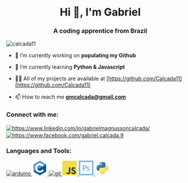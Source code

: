 <h1 align="center">Hi 👋, I'm Gabriel</h1>
<h3 align="center">A coding apprentice from Brazil</h3>

<p align="left"> <img src="https://komarev.com/ghpvc/?username=calcada11&label=Profile%20views&color=0e75b6&style=flat" alt="calcada11" /> </p>

- 🔭 I’m currently working on **populating my Github**

- 🌱 I’m currently learning **Python & Javascript**

- 👨‍💻 All of my projects are available at [https://github.com/Calcada11](https://github.com/Calcada11)

- 📫 How to reach me **gmcalcada@gmail.com**

<h3 align="left">Connect with me:</h3>
<p align="left">
<a href="https://www.linkedin.com/in/gabrielmagnussoncalçada/" target="blank"><img align="center" src="https://raw.githubusercontent.com/rahuldkjain/github-profile-readme-generator/master/src/images/icons/Social/linked-in-alt.svg" alt="https://www.linkedin.com/in/gabrielmagnussoncalçada/" height="30" width="40" /></a>
<a href="https://www.facebook.com/gabriel.calcada.9" target="blank"><img align="center" src="https://raw.githubusercontent.com/rahuldkjain/github-profile-readme-generator/master/src/images/icons/Social/facebook.svg" alt="https://www.facebook.com/gabriel.calcada.9" height="30" width="40" /></a>
</p>

<h3 align="left">Languages and Tools:</h3>
<p align="left"> <a href="https://www.arduino.cc/" target="_blank" rel="noreferrer"> <img src="https://cdn.worldvectorlogo.com/logos/arduino-1.svg" alt="arduino" width="40" height="40"/> </a> <a href="https://www.cprogramming.com/" target="_blank" rel="noreferrer"> <img src="https://raw.githubusercontent.com/devicons/devicon/master/icons/c/c-original.svg" alt="c" width="40" height="40"/> </a> <a href="https://git-scm.com/" target="_blank" rel="noreferrer"> <img src="https://www.vectorlogo.zone/logos/git-scm/git-scm-icon.svg" alt="git" width="40" height="40"/> </a> <a href="https://developer.mozilla.org/en-US/docs/Web/JavaScript" target="_blank" rel="noreferrer"> <img src="https://raw.githubusercontent.com/devicons/devicon/master/icons/javascript/javascript-original.svg" alt="javascript" width="40" height="40"/> </a> <a href="https://www.photoshop.com/en" target="_blank" rel="noreferrer"> <img src="https://raw.githubusercontent.com/devicons/devicon/master/icons/photoshop/photoshop-line.svg" alt="photoshop" width="40" height="40"/> </a> <a href="https://www.python.org" target="_blank" rel="noreferrer"> <img src="https://raw.githubusercontent.com/devicons/devicon/master/icons/python/python-original.svg" alt="python" width="40" height="40"/> </a> </p>